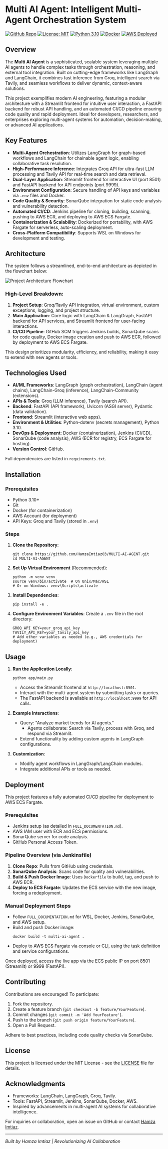 # Multi AI Agent: Intelligent Multi-Agent Orchestration System


[![GitHub Repo](https://img.shields.io/badge/GitHub-Repo-blue?logo=github)](https://github.com/HamzaImtiaz03/MULTI-AI-AGENT)
[![License: MIT](https://img.shields.io/badge/License-MIT-yellow.svg)](https://opensource.org/licenses/MIT)
[![Python 3.10](https://img.shields.io/badge/Python-3.10-green?logo=python)](https://www.python.org/)
[![Docker](https://img.shields.io/badge/Docker-Enabled-blue?logo=docker)](https://www.docker.com/)
[![AWS Deployed](https://img.shields.io/badge/Deployed-AWS-orange?logo=amazon-aws)](https://aws.amazon.com/)

## Overview

The **Multi AI Agent** is a sophisticated, scalable system leveraging multiple AI agents to handle complex tasks through orchestration, reasoning, and external tool integration. Built on cutting-edge frameworks like LangGraph and LangChain, it combines fast inference from Groq, intelligent search via Tavily, and seamless workflows to deliver dynamic, context-aware solutions.

This project exemplifies modern AI engineering, featuring a modular architecture with a Streamlit frontend for intuitive user interaction, a FastAPI backend for robust API handling, and an automated CI/CD pipeline ensuring code quality and rapid deployment. Ideal for developers, researchers, and enterprises exploring multi-agent systems for automation, decision-making, or advanced AI applications.

## Key Features

- **Multi-Agent Orchestration**: Utilizes LangGraph for graph-based workflows and LangChain for chainable agent logic, enabling collaborative task resolution.
- **High-Performance Inference**: Integrates Groq API for ultra-fast LLM processing and Tavily API for real-time search and data retrieval.
- **Dual-Layer Application**: Streamlit frontend for interactive UI (port 8501) and FastAPI backend for API endpoints (port 9999).
- **Environment Configuration**: Secure handling of API keys and variables via `.env` files and Docker.
- **Code Quality & Security**: SonarQube integration for static code analysis and vulnerability detection.
- **Automated CI/CD**: Jenkins pipeline for cloning, building, scanning, pushing to AWS ECR, and deploying to AWS ECS Fargate.
- **Containerization & Scalability**: Dockerized for portability, with AWS Fargate for serverless, auto-scaling deployment.
- **Cross-Platform Compatibility**: Supports WSL on Windows for development and testing.

## Architecture

The system follows a streamlined, end-to-end architecture as depicted in the flowchart below:

![Project Architecture Flowchart](Multi+AI+Agent+Workflow.png) <!-- Replace with actual image URL or embed -->

### High-Level Breakdown:
1. **Project Setup**: Groq/Tavily API integration, virtual environment, custom exceptions, logging, and project structure.
2. **Main Application**: Core logic with LangChain & LangGraph, FastAPI backend for API services, and Streamlit frontend for user-facing interactions.
3. **CI/CD Pipeline**: GitHub SCM triggers Jenkins builds, SonarQube scans for code quality, Docker image creation and push to AWS ECR, followed by deployment to AWS ECS Fargate.

This design prioritizes modularity, efficiency, and reliability, making it easy to extend with new agents or tools.

## Technologies Used

- **AI/ML Frameworks**: LangGraph (graph orchestration), LangChain (agent chains), LangChain-Groq (inference), LangChain-Community (extensions).
- **APIs & Tools**: Groq (LLM inference), Tavily (search API).
- **Backend**: FastAPI (API framework), Uvicorn (ASGI server), Pydantic (data validation).
- **Frontend**: Streamlit (interactive web apps).
- **Environment & Utilities**: Python-dotenv (secrets management), Python 3.10.
- **DevOps & Deployment**: Docker (containerization), Jenkins (CI/CD), SonarQube (code analysis), AWS (ECR for registry, ECS Fargate for hosting).
- **Version Control**: GitHub.

Full dependencies are listed in `requirements.txt`.

## Installation

### Prerequisites
- Python 3.10+
- Git
- Docker (for containerization)
- AWS Account (for deployment)
- API Keys: Groq and Tavily (stored in `.env`)

### Steps
1. **Clone the Repository**:
   ```
   git clone https://github.com/HamzaImtiaz03/MULTI-AI-AGENT.git
   cd MULTI-AI-AGENT
   ```

2. **Set Up Virtual Environment** (Recommended):
   ```
   python -m venv venv
   source venv/bin/activate  # On Unix/Mac/WSL
   # Or on Windows: venv\Scripts\activate
   ```

3. **Install Dependencies**:
   ```
   pip install -e .
   ```

4. **Configure Environment Variables**:
   Create a `.env` file in the root directory:
   ```
   GROQ_API_KEY=your_groq_api_key
   TAVILY_API_KEY=your_tavily_api_key
   # Add other variables as needed (e.g., AWS credentials for deployment)
   ```

## Usage

1. **Run the Application Locally**:
   ```
   python app/main.py
   ```
   - Access the Streamlit frontend at `http://localhost:8501`.
   - Interact with the multi-agent system by submitting tasks or queries.
   - The FastAPI backend is available at `http://localhost:9999` for API calls.

2. **Example Interactions**:
   - Query: "Analyze market trends for AI agents."
     - Agents collaborate: Search via Tavily, process with Groq, and respond via Streamlit.
   - Extend functionality by adding custom agents in LangGraph configurations.

3. **Customization**:
   - Modify agent workflows in LangGraph/LangChain modules.
   - Integrate additional APIs or tools as needed.

## Deployment

This project features a fully automated CI/CD pipeline for deployment to AWS ECS Fargate.

### Prerequisites
- Jenkins setup (as detailed in `FULL_DOCUMENTATION.md`).
- AWS IAM user with ECR and ECS permissions.
- SonarQube server for code analysis.
- GitHub Personal Access Token.

### Pipeline Overview (via Jenkinsfile)
1. **Clone Repo**: Pulls from GitHub using credentials.
2. **SonarQube Analysis**: Scans code for quality and vulnerabilities.
3. **Build & Push Docker Image**: Uses `Dockerfile` to build, tag, and push to AWS ECR.
4. **Deploy to ECS Fargate**: Updates the ECS service with the new image, forcing a redeployment.

### Manual Deployment Steps
- Follow `FULL_DOCUMENTATION.md` for WSL, Docker, Jenkins, SonarQube, and AWS setup.
- Build and push Docker image:
  ```
  docker build -t multi-ai-agent .
  ```
- Deploy to AWS ECS Fargate via console or CLI, using the task definition and service configurations.

Once deployed, access the live app via the ECS public IP on port 8501 (Streamlit) or 9999 (FastAPI).

## Contributing

Contributions are encouraged! To participate:
1. Fork the repository.
2. Create a feature branch (`git checkout -b feature/YourFeature`).
3. Commit changes (`git commit -m 'Add YourFeature'`).
4. Push to the branch (`git push origin feature/YourFeature`).
5. Open a Pull Request.

Adhere to best practices, including code quality checks via SonarQube.

## License

This project is licensed under the MIT License - see the [LICENSE](LICENSE) file for details.

## Acknowledgments

- Frameworks: LangChain, LangGraph, Groq, Tavily.
- Tools: FastAPI, Streamlit, Jenkins, SonarQube, Docker, AWS.
- Inspired by advancements in multi-agent AI systems for collaborative intelligence.

For inquiries or collaboration, open an issue on GitHub or contact [Hamza Imtiaz](mailto:your.email@example.com).

---

*Built by Hamza Imtiaz | Revolutionizing AI Collaboration*